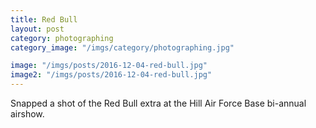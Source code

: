 ```yaml
---
title: Red Bull
layout: post
category: photographing
category_image: "/imgs/category/photographing.jpg"

image: "/imgs/posts/2016-12-04-red-bull.jpg"
image2: "/imgs/posts/2016-12-04-red-bull.jpg"
---
```


Snapped a shot of the Red Bull extra at the Hill Air Force Base bi-annual airshow.

